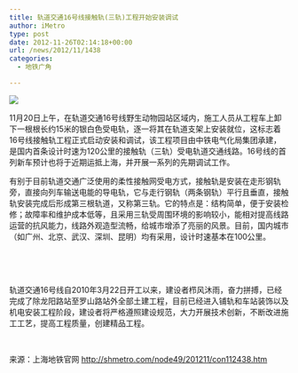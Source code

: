 ```yaml
---
title: 轨道交通16号线接触轨(三轨)工程开始安装调试
author: iMetro
type: post
date: 2012-11-26T02:14:18+00:00
url: /news/2012/11/1438
categories:
  - 地铁广角

---
```

![][1]

11月20日上午，在轨道交通16号线野生动物园站区域内，施工人员从工程车上卸下一根根长约15米的银白色受电轨，逐一将其在轨道支架上安装就位，这标志着16号线接触轨工程正式启动安装和调试，该工程项目由中铁电气化局集团承建，是国内首条设计时速为120公里的接触轨（三轨）受电轨道交通线路。16号线的首列新车预计也将于近期运抵上海，并开展一系列的先期调试工作。

<p align="left">
  <span>有别于目前轨道交通广泛使用的柔性接触网受电方式，接触轨是安装在走形钢轨旁，直接向列车输送电能的导电轨，它与走行钢轨（两条钢轨）平行且垂直，接触轨安装完成后形成第三根轨道，又称第三轨。它的特点是：结构简单，便于安装检修；故障率和维护成本低等，且采用三轨受周围环境的影响较小，能相对提高线路运营的抗风能力，线路外观造型流畅，给城市增添了亮丽的风景。目前，国内城市（如广州、北京、武汉、深圳、昆明）均有采用，设计时速基本在100公里。</span>
</p>

<p align="center">
  <span> </span>
</p>

<p align="center">
  <span> </span>
</p>

<span>轨道交通16号线自2010年3月22日开工以来，建设者栉风沐雨，奋力拼搏，已经完成了除龙阳路站至罗山路站外全部土建工程，目前已经进入铺轨和车站装饰以及机电安装工程阶段，建设者将严格遵照建设规范，大力开展技术创新，不断改进施工工艺，提高工程质量，创建精品工程。</span>

&nbsp;

来源：上海地铁官网 <http://shmetro.com/node49/201211/con112438.htm>

<span style="font-family: Calibri; font-size: small;"> </span>

 [1]: http://shmetro.com/node49/201211/images/img112438_0.jpg